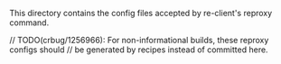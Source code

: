 This directory contains the config files accepted by re-client's reproxy command.

// TODO(crbug/1256966): For non-informational builds, these reproxy configs should
// be generated by recipes instead of committed here.
